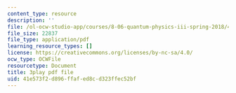 ```yaml
---
content_type: resource
description: ''
file: /ol-ocw-studio-app/courses/8-06-quantum-physics-iii-spring-2018/41e573f2d896ffafed8cd323ffec52bf_fFSii5VxO4I.pdf
file_size: 22837
file_type: application/pdf
learning_resource_types: []
license: https://creativecommons.org/licenses/by-nc-sa/4.0/
ocw_type: OCWFile
resourcetype: Document
title: 3play pdf file
uid: 41e573f2-d896-ffaf-ed8c-d323ffec52bf
---
```

